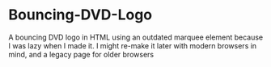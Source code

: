 # Bouncing-DVD-Logo
A bouncing DVD logo in HTML using an outdated marquee element because I was lazy when I made it. I might re-make it later with modern browsers in mind, and a legacy page for older browsers
